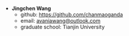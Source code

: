 - **Jingchen Wang**
    - github: https://github.com/chanmaoganda
    - email: avaniawang@outlook.com
    - graduate school: Tianjin University